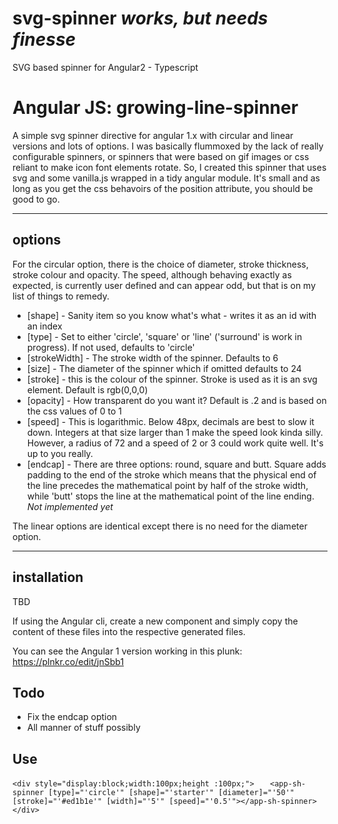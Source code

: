 # svg-spinner _works, but needs finesse_
SVG based spinner for Angular2 - Typescript

# Angular JS: growing-line-spinner
A simple svg spinner directive for angular 1.x with circular and linear versions and lots of options.
I was basically flummoxed by the lack of really configurable spinners, or spinners that were based on gif images or css reliant to make icon font elements rotate. So, I created this spinner that uses svg and some vanilla.js wrapped in a tidy angular module. It's small and as long as you get the css behavoirs of the position attribute, you should be good to go.
___

## options
 For the circular option, there is the choice of diameter, stroke thickness, stroke colour and opacity.
 The speed, although behaving exactly as expected, is currently user defined and can appear odd, but that is on my list of things to remedy.
 - [shape] - Sanity item so you know what's what - writes it as an id with an index
 - [type] - Set to either 'circle', 'square' or 'line' ('surround' is work in progress). If not used, defaults to 'circle'
 - [strokeWidth] - The stroke width of the spinner. Defaults to 6
 - [size] - The diameter of the spinner which if omitted defaults to 24
 - [stroke] - this is the colour of the spinner. Stroke is used as it is an svg element. Default is rgb(0,0,0)
 - [opacity] - How transparent do you want it? Default is .2 and is based on the css values of 0 to 1
 - [speed] - This is logarithmic. Below 48px, decimals are best to slow it down. Integers at that size larger than 1 make the speed look kinda silly. However, a radius of 72 and a speed of 2 or 3 could work quite well. It's up to you really.
 - [endcap] - There are three options: round, square and butt. Square adds padding to the end of the stroke which means that the physical end of the line precedes the mathematical point by half of the stroke width, while 'butt' stops the line at the mathematical point of the line ending. *Not implemented yet*
 
 The linear options are identical except there is no need for the diameter option.
___

## installation

TBD

If using the Angular cli, create a new component and simply copy the content of these files into the respective generated files.

You can see the Angular 1 version working in this plunk: https://plnkr.co/edit/jnSbb1

## Todo
- Fix the endcap option
- All manner of stuff possibly

## Use
 `<div style="display:block;width:100px;height :100px;">`
 `   <app-sh-spinner [type]="'circle'" [shape]="'starter'" [diameter]="'50'" [stroke]="'#ed1b1e'" [width]="'5'" [speed]="'0.5'"></app-sh-spinner>`
 `</div>`
